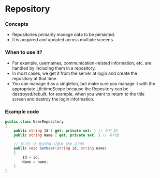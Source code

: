 # Repository

### Concepts

- Repositories primarily manage data to be persisted.
- It is acquired and updated across multiple screens.

### When to use it?

- For example, usernames, communication-related information, etc. are handled by including them in a repository.
- In most cases, we get it from the server at login and create the repository at that time.
- You can manage it as a singleton, but make sure you manage it with the appropriate LifetimeScope because the Repository can be destroyed/rebuilt, for example, when you want to return to the title screen and destroy the login information.

### Example code

```csharp
public class UserRepository
{
    public string Id { get; private set; } // 유저 ID
    public string Name { get; private set; } // 유저명

    // 로그인 시 생성하여 사용자 정보 초기화
    public void SetUser(string id, string name)
    {
        Id = id;
        Name = name;
    }
}
```


